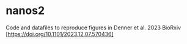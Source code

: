 # nanos2
Code and datafiles to reproduce figures in Denner et al. 2023 BioRxiv [https://doi.org/10.1101/2023.12.07.570436]
